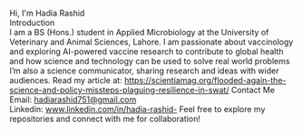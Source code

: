 Hi, I'm Hadia Rashid  
Introduction  
I am a BS (Hons.) student in Applied Microbiology at the University of Veterinary and Animal Sciences, Lahore.
I am passionate about  vaccinology  and exploring  AI-powered vaccine research  to contribute to global health and how science and technology  can be used to solve real world problems
I’m also a science communicator, sharing research and ideas with wider audiences. Read my article at: https://scientiamag.org/flooded-again-the-science-and-policy-missteps-plaguing-resilience-in-swat/
Contact Me  
Email: hadiarashid751@gmail.com  
Linkedin: www.linkedin.com/in/hadia-rashid-
Feel free to explore my repositories and connect with me for collaboration!
